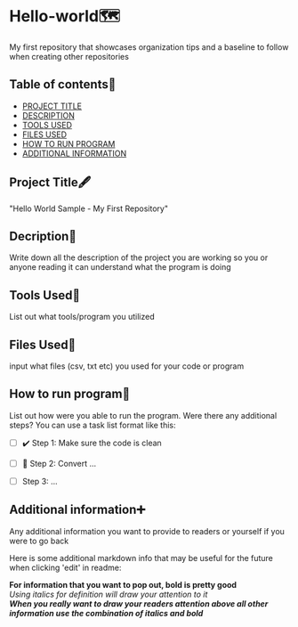 # Hello-world🗺️
My first repository that showcases organization tips and a baseline to follow when creating other repositories

## Table of contents📑


- [PROJECT TITLE](#Project_Title)
- [DESCRIPTION](#Description)
- [TOOLS USED](#Tools_Used)
- [FILES USED](#Files_Used)
- [HOW TO RUN PROGRAM](#How-to-run-program)
- [ADDITIONAL INFORMATION](#Additional-information)

## Project Title🖋️

"Hello World Sample - My First Repository"


## Decription📖

Write down all the description of the project you are working so you or anyone reading it can understand what the program is doing

## Tools Used🧰

List out what tools/program you utilized

## Files Used📁

input what files (csv, txt etc) you used for your code or program


## How to run program🏃

List out how were you able to run the program. Were there any additional steps?
You can use a task list format like this:
- [ ] ✔️ Step 1: Make sure the code is clean  
- [ ] 🛑 Step 2: Convert ...  
- [ ] Step 3: ...  


## Additional information➕

Any additional information you want to provide to readers or yourself if you were to go back

Here is some additional markdown info that may be useful for the future when clicking 'edit' in readme:

**For information that you want to pop out, bold is pretty good**  
*Using italics for definition will draw your attention to it*   
***When you really want to draw your readers attention above all other information use the combination of italics and bold***  

